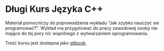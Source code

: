 # Długi Kurs Języka C++

Materiał pomocniczy do poprowadzenia wykładu "Jak szybko nauczyć sie programować?". Wykład ma przygotować  do pracy zawodowej osoby nie mające do tej pory nic wspólnego z wytwarzaniem oprogramowania.

Treść kursu jest dostepna jako [gitbook](https://jbanaszczyk.gitbooks.io/cpptraining/content/).
